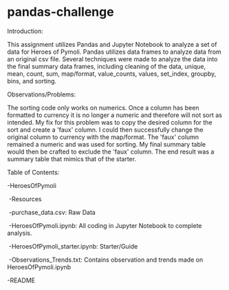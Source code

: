 # pandas-challenge

Introduction: 

This assignment utilizes Pandas and Jupyter Notebook to analyze a set of data for Heroes of Pymoli. Pandas utilizes data frames to analyze data from an original csv file. Several techniques were made to analyze the data into the final summary data frames, including cleaning of the data, unique, mean, count, sum, map/format, value_counts, values, set_index, groupby, bins, and sorting.



Observations/Problems:

The sorting code only works on numerics. Once a column has been formatted to currency it is no longer a numeric and therefore will not sort as intended. My fix for this problem was to copy the desired column for the sort and create a 'faux' column. I could then successfully change the original column to currency with the map/format. The 'faux' column remained a numeric and was used for sorting. My final summary table would then be crafted to exclude the 'faux' column. The end result was a summary table that mimics that of the starter.



Table of Contents:

-HeroesOfPymoli

​		-Resources

​				-purchase_data.csv: Raw Data

​		-HeroesOfPymoli.ipynb: All coding in Jupyter Notebook to complete analysis.

​		-HeroesOfPymoli_starter.ipynb: Starter/Guide

​		-Observations_Trends.txt: Contains observation and trends made on HeroesOfPymoli.ipynb

-README